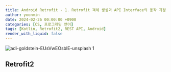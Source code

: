```yaml
---
title: Android Retrofit - 1. Retrofit 객체 생성과 API Interface의 동작 과정
author: yoonmin
date: 2024-02-26 00:00:00 +0900
categories: [CS, 프로그래밍 언어]
tags: [Kotlin, Retrofit2, REST API, Android]
render_with_liquid: false
---
```


![adi-goldstein-EUsVwEOsblE-unsplash 1](https://github.com/Yoon-Min/Yoon-Min.github.io/assets/80873132/cbdbbe30-e58c-4637-8587-e50a1c40e94c)

## Retrofit2

